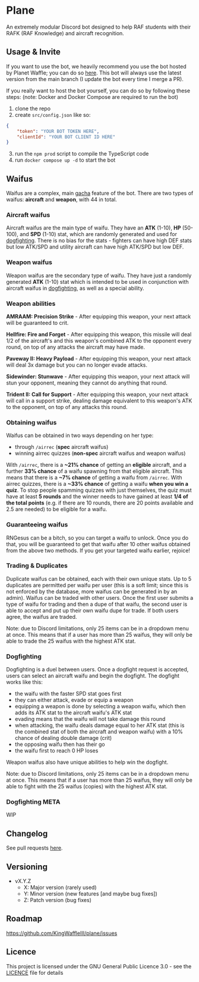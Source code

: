 # Plane

An extremely modular Discord bot designed to help RAF students with their RAFK (RAF Knowledge) and aircraft recognition.

## Usage & Invite

If you want to use the bot, we heavily recommend you use the bot hosted by Planet Waffle; you can do so [here](https://discord.com/api/oauth2/authorize?client_id=1044710491110522940&permissions=326417599488&scope=bot). This bot will always use the latest version from the main branch (I update the bot every time I merge a PR).

If you really want to host the bot yourself, you can do so by following these steps:
(note: Docker and Docker Compose are required to run the bot)

1. clone the repo
2. create `src/config.json` like so:

```json
{
	"token": "YOUR BOT TOKEN HERE",
	"clientId": "YOUR BOT CLIENT ID HERE"
}
```

3. run the `npm prod` script to compile the TypeScript code
4. run `docker compose up -d` to start the bot

## Waifus

Waifus are a complex, main [gacha](https://en.wikipedia.org/wiki/Gacha_game) feature of the bot.
There are two types of waifus: **aircraft** and **weapon**, with 44 in total.

### Aircraft waifus

Aircraft waifus are the main type of waifu. They have an **ATK** (1-10), **HP** (50-100), and **SPD** (1-10) stat, which are randomly generated and used for [dogfighting](#Dogfighting). There is no bias for the stats - fighters can have high DEF stats but low ATK/SPD and utility aircraft can have high ATK/SPD but low DEF.

### Weapon waifus

Weapon waifus are the secondary type of waifu. They have just a randomly generated **ATK** (1-10) stat which is intended to be used in conjunction with aircraft waifus in [dogfighting](#Dogfighting), as well as a special ability.

### Weapon abilities

**AMRAAM: Precision Strike** - After equipping this weapon, your next attack will be guaranteed to crit.

**Hellfire: Fire and Forget** - After equipping this weapon, this missile will deal 1/2 of the aircraft's and this weapon's combined ATK to the opponent every round, on top of any attacks the aircraft may have made.

**Paveway II: Heavy Payload** - After equipping this weapon, your next attack will deal 3x damage but you can no longer evade attacks.

**Sidewinder: Stunwave** - After equipping this weapon, your next attack will stun your opponent, meaning they cannot do anything that round.

**Trident II: Call for Support** - After equipping this weapon, your next attack will call in a support strike, dealing damage equivalent to this weapon's ATK to the opponent, on top of any attacks this round.

### Obtaining waifus

Waifus can be obtained in two ways depending on her type:

-   through `/airrec` (**spec** aircraft waifus)
-   winning airrec quizzes (**non-spec** aircraft waifus and weapon waifus)

With `/airrec`, there is a **~21% chance** of getting an **eligible** aircraft, and a further **33% chance** of a waifu spawning from that eligible aircraft. This means that there is a **~7% chance** of getting a waifu from `/airrec`.
With airrec quizzes, there is a **~33% chance** of getting a waifu **when you win a quiz**. To stop people spamming quizzes with just themselves, the quiz must have at least **5 rounds** and the winner needs to have gained at least **1/4 of the total points** (e.g. if there are 10 rounds, there are 20 points available and 2.5 are needed) to be eligible for a waifu.

### Guaranteeing waifus

RNGesus can be a bitch, so you can target a waifu to unlock. Once you do that, you will be guaranteed to get that waifu after 10 other waifus obtained from the above two methods. If you get your targeted waifu earlier, rejoice!

### Trading & Duplicates

Duplicate waifus can be obtained, each with their own unique stats. Up to 5 duplicates are permitted per waifu per user (this is a soft limit; since this is not enforced by the database, more waifus can be generated in by an admin).
Waifus can be traded with other users. Once the first user submits a type of waifu for trading and then a dupe of that waifu, the second user is able to accept and put up their own waifu dupe for trade. If both users agree, the waifus are traded.

Note: due to Discord limitations, only 25 items can be in a dropdown menu at once. This means that if a user has more than 25 waifus, they will only be able to trade the 25 waifus with the highest ATK stat.

### Dogfighting

Dogfighting is a duel between users. Once a dogfight request is accepted, users can select an aircraft waifu and begin the dogfight. The dogfight works like this:

-   the waifu with the faster SPD stat goes first
-   they can either attack, evade or equip a weapon
-   equipping a weapon is done by selecting a weapon waifu, which then adds its ATK stat to the aircraft waifu's ATK stat
-   evading means that the waifu will not take damage this round
-   when attacking, the waifu deals damage equal to her ATK stat (this is the combined stat of both the aircraft and weapon waifu) with a 10% chance of dealing double damage (crit)
-   the opposing waifu then has their go
-   the waifu first to reach 0 HP loses

Weapon waifus also have unique abilities to help win the dogfight.

Note: due to Discord limitations, only 25 items can be in a dropdown menu at once. This means that if a user has more than 25 waifus, they will only be able to fight with the 25 waifus (copies) with the highest ATK stat.

### Dogfighting META

WIP

## Changelog

See pull requests [here](https://github.com/KingWaffleIII/plane/pulls?q=is%3Apr+is%3Aclosed).

## Versioning

-   vX.Y.Z
    -   X: Major version (rarely used)
    -   Y: Minor version (new features [and maybe bug fixes])
    -   Z: Patch version (bug fixes)

## Roadmap

https://github.com/KingWaffleIII/plane/issues

## Licence

This project is licensed under the GNU General Public Licence 3.0 - see the [LICENCE](LICENCE) file for details
